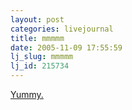 ```yaml
---
layout: post
categories: livejournal
title: mmmmm
date: 2005-11-09 17:55:59
lj_slug: mmmmm
lj_id: 215734
---
```

[Yummy.](http://www-128.ibm.com/developerworks/power/cell/)
